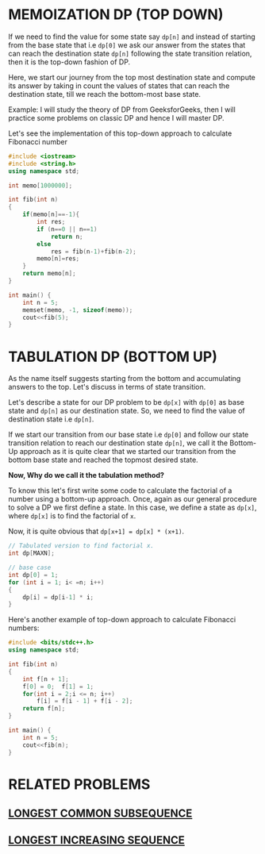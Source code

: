 # **MEMOIZATION DP (TOP DOWN)**

If we need to find the value for some state say `dp[n]` and instead of starting from the base state that i.e `dp[0]` we ask our answer from the states that can reach the destination state `dp[n]` following the state transition relation, then it is the top-down fashion of DP. 

Here, we start our journey from the top most destination state and compute its answer by taking in count the values of states that can reach the destination state, till we reach the bottom-most base state. 

Example: I will study the theory of DP from GeeksforGeeks, then I will practice some problems on classic DP and hence I will master DP.

Let's see the implementation of this top-down approach to calculate Fibonacci number

```cpp
#include <iostream>
#include <string.h>
using namespace std;

int memo[1000000];

int fib(int n)
{
    if(memo[n]==-1){
        int res;
        if (n==0 || n==1)
            return n;
        else
            res = fib(n-1)+fib(n-2);
        memo[n]=res;
    }
    return memo[n];
}

int main() {
	int n = 5;
	memset(memo, -1, sizeof(memo));
	cout<<fib(5);
}
```

# **TABULATION DP (BOTTOM UP)**

As the name itself suggests starting from the bottom and accumulating answers to the top. Let's discuss in terms of state transition. 

Let's describe a state for our DP problem to be `dp[x]` with `dp[0]` as base state and `dp[n]` as our destination state. So,  we need to find the value of destination state i.e `dp[n]`. 

If we start our transition from our base state i.e `dp[0]` and follow our state transition relation to reach our destination state `dp[n]`, we call it the Bottom-Up approach as it is quite clear that we started our transition from the bottom base state and reached the topmost desired state. 

**Now, Why do we call it the tabulation method?**

To know this let's first write some code to calculate the factorial of a number using a bottom-up approach. Once, again as our general procedure to solve a DP we first define a state. In this case, we define a state as `dp[x]`, where `dp[x]` is to find the factorial of `x`. 

Now, it is quite obvious that `dp[x+1] = dp[x] * (x+1)`.

```cpp
// Tabulated version to find factorial x.
int dp[MAXN];

// base case
int dp[0] = 1;
for (int i = 1; i< =n; i++)
{
    dp[i] = dp[i-1] * i;
}
```

Here's another example of top-down approach to calculate Fibonacci numbers:

```cpp
#include <bits/stdc++.h>
using namespace std;

int fib(int n)
{
    int f[n + 1];
    f[0] = 0;  f[1] = 1;
    for(int i = 2;i <= n; i++)
        f[i] = f[i - 1] + f[i - 2];
    return f[n];
}

int main() {
	int n = 5;
	cout<<fib(n);
}
```

# RELATED PROBLEMS

## [LONGEST COMMON SUBSEQUENCE](/DP/lcs.md)

## [LONGEST INCREASING SEQUENCE](/DP/LIS.md)